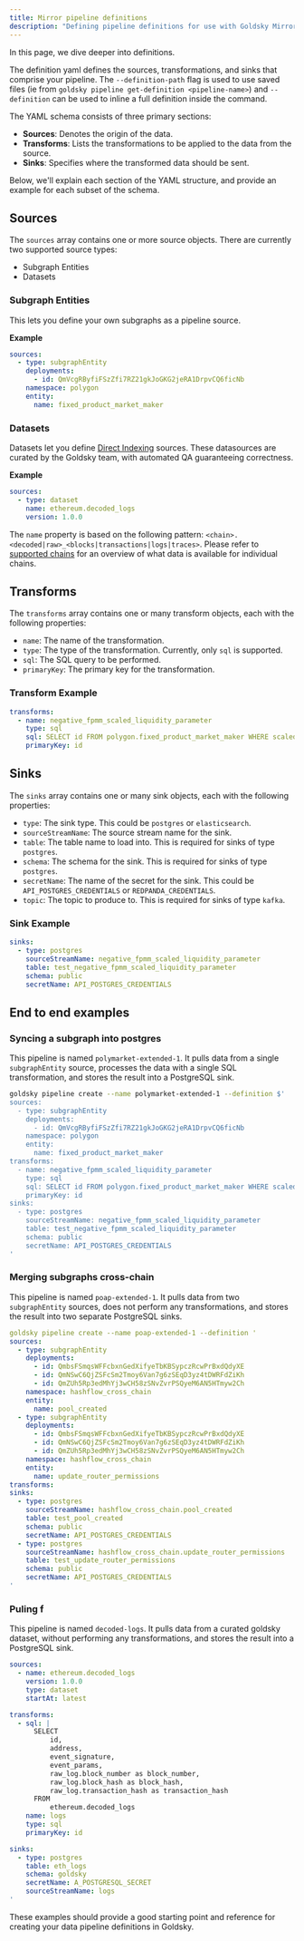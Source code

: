 ```yaml
---
title: Mirror pipeline definitions
description: "Defining pipeline definitions for use with Goldsky Mirror"
---
```


In this page, we dive deeper into definitions.

The definition yaml defines the sources, transformations, and sinks that comprise your pipeline. The `--definition-path` flag is used to use saved files (ie from `goldsky pipeline get-definition <pipeline-name>`) and `--definition` can be used to inline a full definition inside the command.

The YAML schema consists of three primary sections:

- **Sources**: Denotes the origin of the data.
- **Transforms**: Lists the transformations to be applied to the data from the source.
- **Sinks**: Specifies where the transformed data should be sent.

Below, we'll explain each section of the YAML structure, and provide an example for each subset of the schema.

## Sources

The `sources` array contains one or more source objects. There are currently two supported source types:

- Subgraph Entities
- Datasets

### Subgraph Entities

This lets you define your own subgraphs as a pipeline source.

**Example**

```yaml
sources:
  - type: subgraphEntity
    deployments:
      - id: QmVcgRByfiFSzZfi7RZ21gkJoGKG2jeRA1DrpvCQ6ficNb
    namespace: polygon
    entity:
      name: fixed_product_market_maker
```

### Datasets

Datasets let you define [Direct Indexing](/mirror/sources/direct-indexing) sources. These datasources are curated by the Goldsky team, with automated QA guaranteeing correctness.

**Example**

```yaml
sources:
  - type: dataset
    name: ethereum.decoded_logs
    version: 1.0.0
```

The `name` property is based on the following pattern: `<chain>.<decoded|raw>_<blocks|transactions|logs|traces>`. Please refer to [supported chains](/mirror/sources/direct-indexing#supported-chains) for an overview of what data is available for individual chains.

## Transforms

The `transforms` array contains one or many transform objects, each with the following properties:

- `name`: The name of the transformation.
- `type`: The type of the transformation. Currently, only `sql` is supported.
- `sql`: The SQL query to be performed.
- `primaryKey`: The primary key for the transformation.

### Transform Example

```yaml
transforms:
  - name: negative_fpmm_scaled_liquidity_parameter
    type: sql
    sql: SELECT id FROM polygon.fixed_product_market_maker WHERE scaled_liquidity_parameter < 0
    primaryKey: id
```

## Sinks

The `sinks` array contains one or many sink objects, each with the following properties:

- `type`: The sink type. This could be `postgres` or `elasticsearch`.
- `sourceStreamName`: The source stream name for the sink.
- `table`: The table name to load into. This is required for sinks of type `postgres`.
- `schema`: The schema for the sink. This is required for sinks of type `postgres`.
- `secretName`: The name of the secret for the sink. This could be `API_POSTGRES_CREDENTIALS` or `REDPANDA_CREDENTIALS`.
- `topic`: The topic to produce to. This is required for sinks of type `kafka`.

### Sink Example

```yaml
sinks:
  - type: postgres
    sourceStreamName: negative_fpmm_scaled_liquidity_parameter
    table: test_negative_fpmm_scaled_liquidity_parameter
    schema: public
    secretName: API_POSTGRES_CREDENTIALS
```

## End to end examples

### Syncing a subgraph into postgres

This pipeline is named `polymarket-extended-1`. It pulls data from a single `subgraphEntity` source, processes the data with a single SQL transformation, and stores the result into a PostgreSQL sink.

```bash
goldsky pipeline create --name polymarket-extended-1 --definition $'
sources:
  - type: subgraphEntity
    deployments:
      - id: QmVcgRByfiFSzZfi7RZ21gkJoGKG2jeRA1DrpvCQ6ficNb
    namespace: polygon
    entity:
      name: fixed_product_market_maker
transforms:
  - name: negative_fpmm_scaled_liquidity_parameter
    type: sql
    sql: SELECT id FROM polygon.fixed_product_market_maker WHERE scaled_liquidity_parameter < 0
    primaryKey: id
sinks:
  - type: postgres
    sourceStreamName: negative_fpmm_scaled_liquidity_parameter
    table: test_negative_fpmm_scaled_liquidity_parameter
    schema: public
    secretName: API_POSTGRES_CREDENTIALS
'
```

### Merging subgraphs cross-chain

This pipeline is named `poap-extended-1`. It pulls data from two `subgraphEntity` sources, does not perform any transformations, and stores the result into two separate PostgreSQL sinks.

```yaml
goldsky pipeline create --name poap-extended-1 --definition '
sources:
  - type: subgraphEntity
    deployments:
      - id: QmbsFSmqsWFFcbxnGedXifyeTbKBSypczRcwPrBxdQdyXE
      - id: QmNSwC6QjZSFcSm2Tmoy6Van7g6zSEqD3yz4tDWRFdZiKh
      - id: QmZUh5Rp3edMhYj3wCH58zSNvZvrPSQyeM6AN5HTmyw2Ch
    namespace: hashflow_cross_chain
    entity:
      name: pool_created
  - type: subgraphEntity
    deployments:
      - id: QmbsFSmqsWFFcbxnGedXifyeTbKBSypczRcwPrBxdQdyXE
      - id: QmNSwC6QjZSFcSm2Tmoy6Van7g6zSEqD3yz4tDWRFdZiKh
      - id: QmZUh5Rp3edMhYj3wCH58zSNvZvrPSQyeM6AN5HTmyw2Ch
    namespace: hashflow_cross_chain
    entity:
      name: update_router_permissions
transforms:
sinks:
  - type: postgres
    sourceStreamName: hashflow_cross_chain.pool_created
    table: test_pool_created
    schema: public
    secretName: API_POSTGRES_CREDENTIALS
  - type: postgres
    sourceStreamName: hashflow_cross_chain.update_router_permissions
    table: test_update_router_permissions
    schema: public
    secretName: API_POSTGRES_CREDENTIALS
'
```

### Puling f

This pipeline is named `decoded-logs`. It pulls data from a curated goldsky dataset, without performing any transformations, and stores the result into a PostgreSQL sink.

```yaml
sources:
  - name: ethereum.decoded_logs
    version: 1.0.0
    type: dataset
    startAt: latest

transforms:
  - sql: |
      SELECT
          id,
          address,
          event_signature,
          event_params,
          raw_log.block_number as block_number,
          raw_log.block_hash as block_hash,
          raw_log.transaction_hash as transaction_hash
      FROM
          ethereum.decoded_logs
    name: logs
    type: sql
    primaryKey: id

sinks:
  - type: postgres
    table: eth_logs
    schema: goldsky
    secretName: A_POSTGRESQL_SECRET
    sourceStreamName: logs
'
```

These examples should provide a good starting point and reference for creating your data pipeline definitions in Goldsky.
